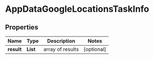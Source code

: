 # AppDataGoogleLocationsTaskInfo


## Properties

| Name | Type | Description | Notes |
|------------ | ------------- | ------------- | -------------|
**result** | **List<AppDataGoogleLocationsResultInfo>** | array of results |[optional]|